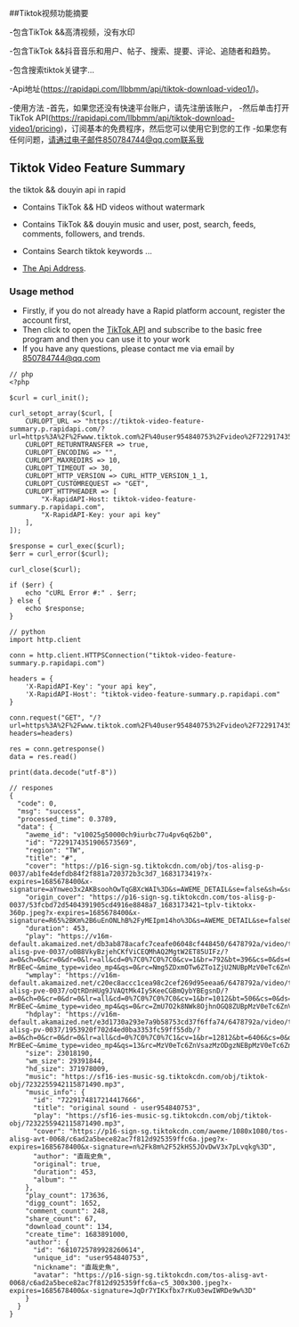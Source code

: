
##Tiktok视频功能摘要
 
-包含TikTok &&高清视频，没有水印 
 
-包含TikTok &&抖音音乐和用户、帖子、搜索、提要、评论、追随者和趋势。 
 
-包含搜索tiktok关键字… 
 
-Api地址(https://rapidapi.com/llbbmm/api/tiktok-download-video1/)。 
 
-使用方法 
-首先，如果您还没有快速平台账户，请先注册该账户， 
-然后单击打开TikTok API(https://rapidapi.com/llbbmm/api/tiktok-download-video1/pricing)，订阅基本的免费程序，然后您可以使用它到您的工作 
-如果您有任何问题，请通过电子邮件850784744@qq.com联系我

## Tiktok Video Feature Summary

the tiktok && douyin api in rapid 
- Contains TikTok && HD videos without watermark 
- Contains TikTok && douyin music and user, post, search, feeds, comments, followers, and trends.
- Contains Search tiktok keywords ...

- [The Api Address](https://rapidapi.com/llbbmm/api/tiktok-download-video1/).

### Usage method

- Firstly, if you do not already have a Rapid platform account, register the account first, 
- Then click to open the [ TikTok API](https://rapidapi.com/llbbmm/api/tiktok-download-video1/pricing) and subscribe to the basic free program and then you can use it to your work
- If you have any questions, please contact me via email by 850784744@qq.com


```angular2
// php
<?php

$curl = curl_init();

curl_setopt_array($curl, [
	CURLOPT_URL => "https://tiktok-video-feature-summary.p.rapidapi.com/?url=https%3A%2F%2Fwww.tiktok.com%2F%40user954840753%2Fvideo%2F7229174351906573569&hd=1",
	CURLOPT_RETURNTRANSFER => true,
	CURLOPT_ENCODING => "",
	CURLOPT_MAXREDIRS => 10,
	CURLOPT_TIMEOUT => 30,
	CURLOPT_HTTP_VERSION => CURL_HTTP_VERSION_1_1,
	CURLOPT_CUSTOMREQUEST => "GET",
	CURLOPT_HTTPHEADER => [
		"X-RapidAPI-Host: tiktok-video-feature-summary.p.rapidapi.com",
		"X-RapidAPI-Key: your api key"
	],
]);

$response = curl_exec($curl);
$err = curl_error($curl);

curl_close($curl);

if ($err) {
	echo "cURL Error #:" . $err;
} else {
	echo $response;
}

```

```angular2
// python 
import http.client

conn = http.client.HTTPSConnection("tiktok-video-feature-summary.p.rapidapi.com")

headers = {
    'X-RapidAPI-Key': "your api key",
    'X-RapidAPI-Host': "tiktok-video-feature-summary.p.rapidapi.com"
}

conn.request("GET", "/?url=https%3A%2F%2Fwww.tiktok.com%2F%40user954840753%2Fvideo%2F7229174351906573569&hd=1", headers=headers)

res = conn.getresponse()
data = res.read()

print(data.decode("utf-8"))
```

```angular2
// respones
{
  "code": 0,
  "msg": "success",
  "processed_time": 0.3789,
  "data": {
    "aweme_id": "v10025g50000ch9iurbc77u4pv6q62b0",
    "id": "7229174351906573569",
    "region": "TW",
    "title": "#",
    "cover": "https://p16-sign-sg.tiktokcdn.com/obj/tos-alisg-p-0037/ab1fe4defdb84f2f881a720372b3c3d7_1683173419?x-expires=1685678400&x-signature=aYnweo3x2AKBsoohOwTqGBXcWAI%3D&s=AWEME_DETAIL&se=false&sh=&sc=dynamic_cover&l=202306010448047E6EEACCAF37736F5C8A",
    "origin_cover": "https://p16-sign-sg.tiktokcdn.com/tos-alisg-p-0037/53fcbd72d5404391905cd4916e8848a7_1683173421~tplv-tiktokx-360p.jpeg?x-expires=1685678400&x-signature=R65%2BKm%2B6uEnONLhB%2FyMEIpm14ho%3D&s=AWEME_DETAIL&se=false&sh=&sc=feed_cover&l=202306010448047E6EEACCAF37736F5C8A",
    "duration": 453,
    "play": "https://v16m-default.akamaized.net/db3ab878acafc7ceafe06048cf448450/6478792a/video/tos/alisg/tos-alisg-pve-0037/o0B8VkyBzjehCKfViCEQMhAQ2MgtW2ET85UIFz/?a=0&ch=0&cr=0&dr=0&lr=all&cd=0%7C0%7C0%7C0&cv=1&br=792&bt=396&cs=0&ds=6&ft=iJOG.y7oZzv0PD1S4NlXg9w0t-MrBEeC~&mime_type=video_mp4&qs=0&rc=Nmg5ZDxmOTw6ZTo1ZjU2NUBpMzV0eTc6ZnVsazMzODgzNEBhMzUzMTJeX18xXi1jMjY2YSNfMzNtcjRfcjZgLS1kLy1zcw%3D%3D&l=202306010448047E6EEACCAF37736F5C8A&btag=e00080000",
    "wmplay": "https://v16m-default.akamaized.net/c20ec8accc1cea98c2cef269d95eeaa6/6478792a/video/tos/alisg/tos-alisg-pve-0037/oQtRDnHUg9JVAQtMk4Iy5KeeCGBmQybYBEgsnD/?a=0&ch=0&cr=0&dr=0&lr=all&cd=0%7C0%7C0%7C0&cv=1&br=1012&bt=506&cs=0&ds=3&ft=iJOG.y7oZzv0PD1S4NlXg9w0t-MrBEeC~&mime_type=video_mp4&qs=0&rc=ZmU7O2k8NWk8OjhnOGQ8ZUBpMzV0eTc6ZnVsazMzODgzNEAvMV4wLjZhX2AxYmI0YF82YSNfMzNtcjRfcjZgLS1kLy1zcw%3D%3D&l=202306010448047E6EEACCAF37736F5C8A&btag=e00080000",
    "hdplay": "https://v16m-default.akamaized.net/e3d1730a293e7a9b58753cd37f6ffa74/6478792a/video/tos/alisg/tos-alisg-pv-0037/1953920f702d4ed0ba3353fc59ff55db/?a=0&ch=0&cr=0&dr=0&lr=all&cd=0%7C0%7C0%7C1&cv=1&br=12812&bt=6406&cs=0&ds=4&ft=iJOG.y7oZzv0PD1S4NlXg9w0t-MrBEeC~&mime_type=video_mp4&qs=13&rc=MzV0eTc6ZnVsazMzODgzNEBpMzV0eTc6ZnVsazMzODgzNEBfMzNtcjRfcjZgLS1kLy1zYSNfMzNtcjRfcjZgLS1kLy1zcw%3D%3D&l=20230601044804688D16D11F81306B663D&btag=e00040000",
    "size": 23018190,
    "wm_size": 29391844,
    "hd_size": 371978009,
    "music": "https://sf16-ies-music-sg.tiktokcdn.com/obj/tiktok-obj/7232255942115871490.mp3",
    "music_info": {
      "id": "7229174817214417666",
      "title": "original sound - user954840753",
      "play": "https://sf16-ies-music-sg.tiktokcdn.com/obj/tiktok-obj/7232255942115871490.mp3",
      "cover": "https://p16-sign-sg.tiktokcdn.com/aweme/1080x1080/tos-alisg-avt-0068/c6ad2a5bece82ac7f812d925359ffc6a.jpeg?x-expires=1685678400&x-signature=n%2Fk8m%2F52kHS5JOvDwV3x7pLvqkg%3D",
      "author": "直哉史魚",
      "original": true,
      "duration": 453,
      "album": ""
    },
    "play_count": 173636,
    "digg_count": 1652,
    "comment_count": 248,
    "share_count": 67,
    "download_count": 134,
    "create_time": 1683891000,
    "author": {
      "id": "6810725789928260614",
      "unique_id": "user954840753",
      "nickname": "直哉史魚",
      "avatar": "https://p16-sign-sg.tiktokcdn.com/tos-alisg-avt-0068/c6ad2a5bece82ac7f812d925359ffc6a~c5_300x300.jpeg?x-expires=1685678400&x-signature=JqDr7YIKxfbx7rKu03ewIWRDe9w%3D"
    }
  }
}
```  
